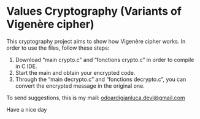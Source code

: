 # Values Cryptography (Variants of Vigenère cipher)

This cryptography project aims to show how Vigenère cipher works.
In order to use the files, follow these steps:
1)	Download “main crypto.c” and “fonctions crypto.c” in order to compile in C IDE.
2)	Start the main and obtain your encrypted code.
3)	Through the “main decrypto.c” and “fonctions decrypto.c”, you can convert the encrypted message in the original one.

To send suggestions, this is my mail: odoardigianluca.devl@gmail.com

Have a nice day
